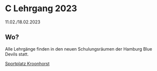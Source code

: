 # C Lehrgang 2023

11.02./18.02.2023

## Wo?
Alle Lehrgänge finden in den neuen Schulungsräumen der Hamburg Blue Devils statt.

[Sportplatz Kroonhorst](https://www.google.com/maps/place/Sportplatz+Kroonhorst/@53.5936237,9.8482714,17.68z/data=!4m5!3m4!1s0x47b1877819f7c7e1:0x71c7c59cb65fdea1!8m2!3d53.5929143!4d9.8500437)
